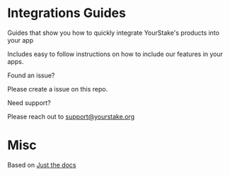 # Integrations Guides

Guides that show you how to quickly integrate YourStake's products into your app

Includes easy to follow instructions on how to include our features in your apps.

Found an issue?

Please create a issue on this repo.

Need support?

Please reach out to support@yourstake.org

# Misc

Based on [Just the docs](https://github.com/pmarsceill/just-the-docs)